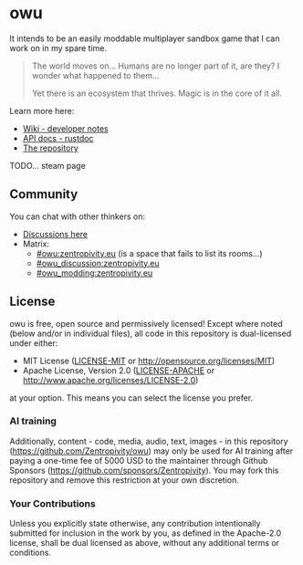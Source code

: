 # owu

It intends to be an easily moddable multiplayer sandbox game that I can work on in my spare time. 

> The world moves on...
> Humans are no longer part of it, are they? I wonder what happened to them...
>
> Yet there is an ecosystem that thrives. Magic is in the core of it all.

Learn more here:

- [Wiki - developer notes](https://zentropivity.github.io/owu/wiki/)
- [API docs - rustdoc](https://zentropivity.github.io/owu/api/owu/)
- [The repository](https://github.com/Zentropivity/owu)

TODO... steam page

## Community

You can chat with other thinkers on:

- [Discussions here](https://github.com/Zentropivity/owu/discussions)
- Matrix:
  - [\#owu:zentropivity.eu](https://matrix.to/#/#owu:zentropivity.eu) (is a space that fails to list its rooms...)
  - [\#owu_discussion:zentropivity.eu](https://matrix.to/#/#owu_discussion:zentropivity.eu)
  - [\#owu_modding:zentropivity.eu](https://matrix.to/#/#owu_modding:zentropivity.eu)

## License

owu is free, open source and permissively licensed! Except where noted (below and/or in individual files), all code in this repository is dual-licensed under either:

- MIT License ([LICENSE-MIT](./LICENSE-MIT) or http://opensource.org/licenses/MIT)
- Apache License, Version 2.0 ([LICENSE-APACHE](./LICENSE-APACHE) or http://www.apache.org/licenses/LICENSE-2.0)

at your option. This means you can select the license you prefer.

### AI training

Additionally, content - code, media, audio, text, images - in this repository (https://github.com/Zentropivity/owu) may only be used for AI training after paying a one-time fee of 5000 USD to the maintainer through Github Sponsors (https://github.com/sponsors/Zentropivity). You may fork this repository and remove this restriction at your own discretion.

### Your Contributions

Unless you explicitly state otherwise, any contribution intentionally submitted for inclusion in the work by you, as defined in the Apache-2.0 license, shall be dual licensed as above, without any additional terms or conditions.
